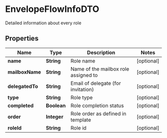 

# EnvelopeFlowInfoDTO

Detailed information about every role

## Properties

| Name | Type | Description | Notes |
|------------ | ------------- | ------------- | -------------|
|**name** | **String** | Role name |  [optional] |
|**mailboxName** | **String** | Name of the mailbox role assigned to |  [optional] |
|**delegatedTo** | **String** | Email of delegate (for invitation) |  [optional] |
|**type** | **String** | Role type |  [optional] |
|**completed** | **Boolean** | Role completion status |  [optional] |
|**order** | **Integer** | Role order as defined in template |  [optional] |
|**roleId** | **String** | Role id |  [optional] |



